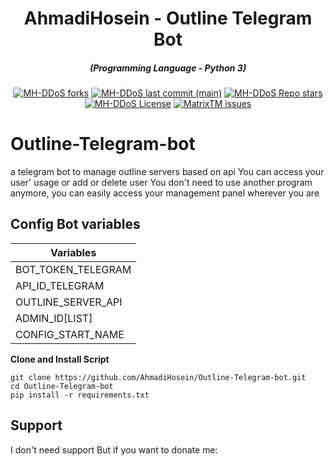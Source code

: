 <h1 align="center">AhmadiHosein - Outline Telegram Bot</h1>



<em><h5 align="center">(Programming Language - Python 3)</h5></em>




<p align="center">
<a href="#"><img alt="MH-DDoS forks" src="https://img.shields.io/github/forks/AhmadiHosein/Outline-Telegram-bot?style=for-the-badge"></a>
<a href="#"><img alt="MH-DDoS last commit (main)" src="https://img.shields.io/github/last-commit/AhmadiHosein/Outline-Telegram-bot/main?color=green&style=for-the-badge"></a>
<a href="#"><img alt="MH-DDoS Repo stars" src="https://img.shields.io/github/stars/AhmadiHosein/Outline-Telegram-bot?style=for-the-badge&color=yellow"></a>
<a href="#"><img alt="MH-DDoS License" src="https://img.shields.io/github/license/AhmadiHosein/Outline-Telegram-bot?color=orange&style=for-the-badge"></a>
<a href="https://github.com/MatrixTM/MHDDoS/issues"><img alt="MatrixTM issues" src="https://img.shields.io/github/issues/AhmadiHosein/Outline-Telegram-bot?color=purple&style=for-the-badge"></a>









  


# Outline-Telegram-bot   

a telegram bot to manage outline servers based on api
You can access your user' usage or add or delete user
You don't need to use another program anymore, you can easily access your management panel wherever you are





## Config Bot variables

| **Variables**      	|
|--------------------	|
| BOT_TOKEN_TELEGRAM 	|        	
| API_ID_TELEGRAM    	|          	
| OUTLINE_SERVER_API 	|            	
| ADMIN_ID[LIST]     	|            	
| CONFIG_START_NAME   |


**Clone and Install Script**

```shell script
git clone https://github.com/AhmadiHosein/Outline-Telegram-bot.git
cd Outline-Telegram-bot
pip install -r requirements.txt
```

## Support
I don't need support
But if you want to donate me:
